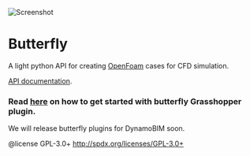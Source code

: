 ![Screenshot](https://github.com/mostaphaRoudsari/Butterfly/blob/master/etc/graphics/icon/butterfly_100px.png)

Butterfly
========================================
A light python API for creating [OpenFoam](http://www.openfoam.org/) cases for CFD simulation.

[API documentation](http://mostapharoudsari.github.io/Butterfly/doc/).

### Read [here](https://github.com/mostaphaRoudsari/Butterfly/wiki/Getting-Started-with-butterfly) on how to get started with butterfly Grasshopper plugin.

We will release butterfly plugins for DynamoBIM soon.

@license GPL-3.0+ <http://spdx.org/licenses/GPL-3.0+>

